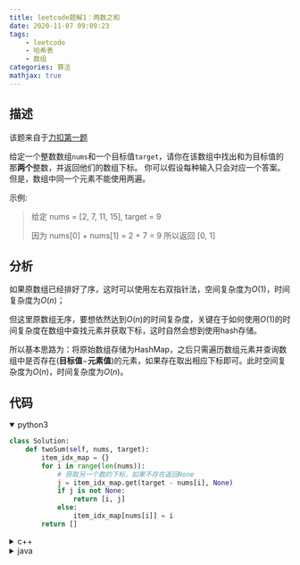 ```yaml
---
title: leetcode题解1：两数之和
date: 2020-11-07 09:09:23
tags:
    - leetcode
    - 哈希表
    - 数组
categories: 算法
mathjax: true
---
```


## 描述

该题来自于[力扣第一题](https://leetcode-cn.com/problems/two-sum/)

给定一个整数数组`nums`和一个目标值`target`，请你在该数组中找出和为目标值的那**两个**整数，并返回他们的数组下标。
你可以假设每种输入只会对应一个答案。但是，数组中同一个元素不能使用两遍。

<!--more-->

示例:
> 给定 nums = [2, 7, 11, 15], target = 9
> 
> 因为 nums[0] + nums[1] = 2 + 7 = 9
所以返回 [0, 1]


## 分析

如果原数组已经排好了序，这时可以使用左右双指针法，空间复杂度为$O(1)$，时间复杂度为$O(n)$；

但这里原数组无序，要想依然达到$O(n)$的时间复杂度，关键在于如何使用$O(1)$的时间复杂度在数组中查找元素并获取下标，这时自然会想到使用hash存储。

所以基本思路为：将原始数组存储为HashMap，之后只需遍历数组元素并查询数组中是否存在(**目标值**$-$**元素值**)的元素，如果存在取出相应下标即可。此时空间复杂度为$O(n)$，时间复杂度为$O(n)$。
    
## 代码

<details open>
<summary>python3</summary>

```python
class Solution:
    def twoSum(self, nums, target):
        item_idx_map = {}
        for i in range(len(nums)):
            # 获取另一个数的下标，如果不存在返回None
            j = item_idx_map.get(target - nums[i], None)
            if j is not None:
                return [i, j]
            else:
                item_idx_map[nums[i]] = i
        return []
```
</details>


<details>
<summary>c++</summary>

```cpp
#include<vector>
#include<unordered_map>
using namespace std;

class Solution {
public:
    vector<int> twoSum(vector<int>& nums, int target) {
        unordered_map<int, int> map;
        for (int i = 0; i < nums.size(); i++) {
            auto j = map.find(target - nums[i]);
            if (j != map.end()) {
                return {j->second, i};
            }
            else
                map[nums[i]] = i;
        }
        return {};
    }
};
```
</details>


<details>
<summary>java</summary>

```java
import java.util.HashMap;

class Solution {
    public int[] twoSum(int[] nums, int target) {
        HashMap<Integer, Integer> map = new HashMap<Integer, Integer>();
        for(int i = 0; i < nums.length; i++){
            if(map.containsKey(target - nums[i])){
                return new int[]{map.get(target - nums[i]), i};
            }
            else {
                map.put(nums[i], i);
            }
        }
        return new int[]{};
    }
}
```
</details>